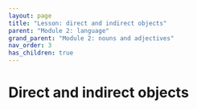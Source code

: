 ```yaml
---
layout: page
title: "Lesson: direct and indirect objects"
parent: "Module 2: language"
grand_parent: "Module 2: nouns and adjectives"
nav_order: 3
has_children: true
---
```


# Direct and indirect objects

